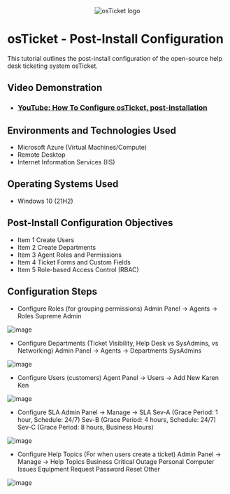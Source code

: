 <p align="center">
<img src="https://i.imgur.com/Clzj7Xs.png" alt="osTicket logo"/>
</p>

<h1>osTicket - Post-Install Configuration</h1>
This tutorial outlines the post-install configuration of the open-source help desk ticketing system osTicket.<br />


<h2>Video Demonstration</h2>

- ### [YouTube: How To Configure osTicket, post-installation](https://www.youtube.com)

<h2>Environments and Technologies Used</h2>

- Microsoft Azure (Virtual Machines/Compute)
- Remote Desktop
- Internet Information Services (IIS)

<h2>Operating Systems Used </h2>

- Windows 10</b> (21H2)

<h2>Post-Install Configuration Objectives</h2>

- Item 1 Create Users
- Item 2 Create Departments
- Item 3 Agent Roles and Permissions
- Item 4 Ticket Forms and Custom Fields
- Item 5 Role-based Access Control (RBAC)

<h2>Configuration Steps</h2>

- Configure Roles (for grouping permissions)
Admin Panel -> Agents -> Roles
Supreme Admin

![image](https://github.com/user-attachments/assets/38a60eee-2296-40ea-977d-7b8dad03a974)

- Configure Departments (Ticket Visibility, Help Desk vs SysAdmins, vs Networking)
Admin Panel -> Agents -> Departments
SysAdmins

![image](https://github.com/user-attachments/assets/32e92fa3-45e0-453c-897f-a5d373ff194b)

- Configure Users (customers)
Agent Panel -> Users -> Add New
Karen
Ken

![image](https://github.com/user-attachments/assets/67d40bb3-e02d-4603-a1dd-cde9eda3ab28)

- Configure SLA
Admin Panel -> Manage -> SLA
Sev-A (Grace Period: 1 hour, Schedule: 24/7)
Sev-B (Grace Period: 4 hours, Schedule: 24/7)
Sev-C (Grace Period: 8 hours, Business Hours)


![image](https://github.com/user-attachments/assets/d87aefd7-2fe1-4f37-984a-8190972d3449)

- Configure Help Topics (For when users create a ticket)
Admin Panel -> Manage -> Help Topics
Business Critical Outage
Personal Computer Issues
Equipment Request
Password Reset
Other


![image](https://github.com/user-attachments/assets/d2af7b9e-2676-467b-baac-e1104483d520)




